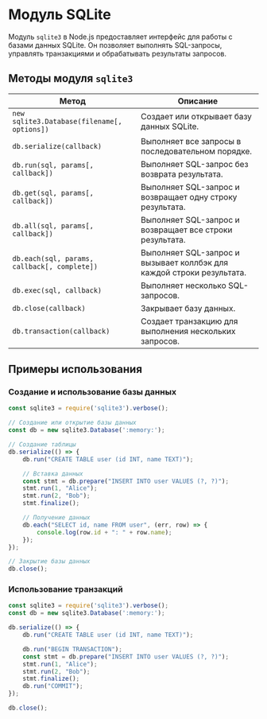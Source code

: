# Модуль SQLite

Модуль `sqlite3` в Node.js предоставляет интерфейс для работы с базами данных SQLite. Он позволяет выполнять SQL-запросы, управлять транзакциями и обрабатывать результаты запросов.

## Методы модуля `sqlite3`

| Метод                          | Описание                                                                 |
|--------------------------------|--------------------------------------------------------------------------|
| `new sqlite3.Database(filename[, options])` | Создает или открывает базу данных SQLite.                          |
| `db.serialize(callback)`       | Выполняет все запросы в последовательном порядке.                      |
| `db.run(sql, params[, callback])` | Выполняет SQL-запрос без возврата результата.                       |
| `db.get(sql, params[, callback])` | Выполняет SQL-запрос и возвращает одну строку результата.           |
| `db.all(sql, params[, callback])` | Выполняет SQL-запрос и возвращает все строки результата.            |
| `db.each(sql, params, callback[, complete])` | Выполняет SQL-запрос и вызывает коллбэк для каждой строки результата. |
| `db.exec(sql, callback)`       | Выполняет несколько SQL-запросов.                                     |
| `db.close(callback)`           | Закрывает базу данных.                                                |
| `db.transaction(callback)`     | Создает транзакцию для выполнения нескольких запросов.                |

## Примеры использования

### Создание и использование базы данных

```javascript
const sqlite3 = require('sqlite3').verbose();

// Создание или открытие базы данных
const db = new sqlite3.Database(':memory:');

// Создание таблицы
db.serialize(() => {
    db.run("CREATE TABLE user (id INT, name TEXT)");

    // Вставка данных
    const stmt = db.prepare("INSERT INTO user VALUES (?, ?)");
    stmt.run(1, "Alice");
    stmt.run(2, "Bob");
    stmt.finalize();

    // Получение данных
    db.each("SELECT id, name FROM user", (err, row) => {
        console.log(row.id + ": " + row.name);
    });
});

// Закрытие базы данных
db.close();
```

### Использование транзакций

```javascript
const sqlite3 = require('sqlite3').verbose();
const db = new sqlite3.Database(':memory:');

db.serialize(() => {
    db.run("CREATE TABLE user (id INT, name TEXT)");

    db.run("BEGIN TRANSACTION");
    const stmt = db.prepare("INSERT INTO user VALUES (?, ?)");
    stmt.run(1, "Alice");
    stmt.run(2, "Bob");
    stmt.finalize();
    db.run("COMMIT");
});

db.close();
```

```
